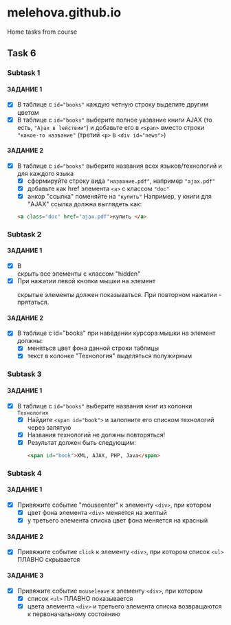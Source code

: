 # melehova.github.io

Home tasks from course

## Task 6

### Subtask 1

#### ЗАДАНИЕ 1
- [x] В таблице с `id="books"` каждую четную строку выделите другим цветом
- [x] В таблице с `id="books"` выберите полное yазвание книги AJAX (то есть, `"Ajax в lействии"`) и добавьте его в `<span>` вместо строки `"какое-то название"` (третий `<p>` в `<div id="news">`)
	
#### ЗАДАНИЕ 2
- [x] В таблице с `id="books"` выберите названия всех языков/технологий и для каждого языка
    - [x] сформируйте строку вида `"название.pdf"`, например `"ajax.pdf"`
    - [x] добавьте как href элемента `<a>` с классом `"doc"`
    - [x] анкор "ссылка" поменяйте на `"купить"`
    Например, у книги для "AJAX" ссылка должна выглядеть как:
    ```html
    <a class="doc" href="ajax.pdf">купить </a>
    ```

### Subtask 2

#### ЗАДАНИЕ 1
- [x] В <div id="news"> скрыть все элементы <span> с классом "hidden"
- [x] При нажатии левой кнопки мышки на элемент <p> скрытые элементы <span> должен показываться. При повторном нажатии - прятаться.

#### ЗАДАНИЕ 2
- [x] В таблице с id="books" при наведении курсора мышки на элемент <tr> должны:
    - [x] меняться цвет фона данной строки таблицы
    - [x] текст в колонке "Технология" выделяться полужирным

### Subtask 3

#### ЗАДАНИЕ 1

- [x] В таблице с `id="books"` выберите названия книг из колонки `Технология`
    - [x] Найдите `<span id="book">` и заполните его списком технологий через запятую
    - [x] Названия технологий не должны повторяться!
    - [x] Результат должен быть следующим:
        ```html
        <span id="book">XML, AJAX, PHP, Java</span>
        ```

### Subtask 4

#### ЗАДАНИЕ 1
- [x] Привяжите событие "mouseenter" к элементу `<div>`, при котором 
    - [x] цвет фона элемента `<div>` меняется на желтый
    - [x] у третьего элемента списка цвет фона меняется на красный

#### ЗАДАНИЕ 2
- [x] Привяжите событие `click` к элементу `<div>`, при котором список `<ul>` ПЛАВНО скрывается 

#### ЗАДАНИЕ 3
- [x] Привяжите событие `mouseleave` к элементу `<div>`, при котором 
    - [x] список `<ul>` ПЛАВНО показывается
    - [x] цвета	элемента `<div>` и третьего элемента списка возвращаются к первоначальному состоянию